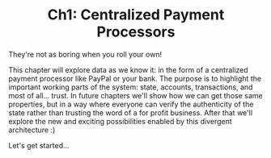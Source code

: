 <h1 align="center" size="24">
    Ch1: Centralized Payment Processors
</h1>

They're not as boring when you roll your own! 

This chapter will explore data as we know it: in the form of a centralized payment processor like PayPal or your bank. The purpose is to highlight the important working parts of the system: state, accounts, transactions, and most of all... trust. In future chapters we'll show how we can get those same properties, but in a way where everyone can verify the authenticity of the state rather than trusting the word of a for profit business. After that we'll explore the new and exciting possibilities enabled by this divergent architecture :)

Let's get started...
